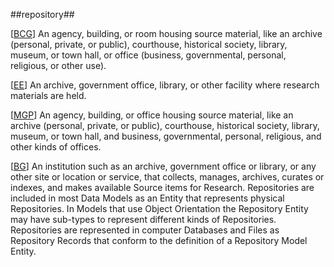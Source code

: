 ##repository##

\[[BCG](SOURCES.md#BCG)\] An agency, building, or room housing source material, like an archive (personal, private, or public), courthouse, historical society, library, museum, or town hall, or office (business, governmental, personal, religious, or other use).

\[[EE](SOURCES.md#EE)\]  An archive, government office, library, or other facility where research materials are held.

\[[MGP](SOURCES.md#MGP)\] An agency, building, or office housing source material, like an archive (personal, private, or public), courthouse, historical society, library, museum, or town hall, and business, governmental, personal, religious, and other kinds of offices.

\[[BG](SOURCES.md#BG)\] An institution such as an archive, government office or library, or any other site or location or service, that collects, manages, archives, curates or indexes, and makes available Source items for Research. Repositories are included in most Data Models as an Entity that represents physical Repositories. In Models that use Object Orientation the Repository Entity may have sub-types to represent different kinds of Repositories. Repositories are represented in computer Databases and Files as Repository Records that conform to the definition of a Repository Model Entity.
